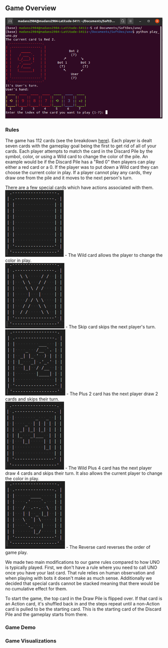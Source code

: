 ## Game Overview

![game_open](website_images/game_start.png) 

### Rules

The game has 112 cards (see the breakdown [here](cards.md)). Each player is dealt seven cards with the gameplay goal being the first to get rid of all of your cards. Each player attempts to match the card in the Discard Pile by the symbol, color, or using a Wild card to change the color of the pile. An example would be if the Discard Pile has a "Red 0" then players can play either a red card or a 0. If the player was to put down a Wild card they can choose the current color in play. If a player cannot play any cards, they draw one from the pile and it moves to the next person's turn.

There are a few special cards which have actions associated with them.     
![wild](website_images/wild.png) 
    - The Wild card allows the player to change the color in play.       
![skip](website_images/skip.png) 
    - The Skip card skips the next player's turn.      
![plus2](website_images/plus2.png) 
    - The Plus 2 card has the next player draw 2 cards and skips their turn.     
![plus4](website_images/plus4.png) 
    - The Wild Plus 4 card has the next player draw 4 cards and skips their turn. It also allows the current player to change the color in play.     
![reverse](website_images/reverse.png) 
    - The Reverse card reverses the order of game play.        

We made two main modifications to our game rules compared to how UNO is typically played. First, we don't have a rule where you need to call UNO once you have your last card. That rule relies on human observation and when playing with bots it doesn't make as much sense. Additionally we decided that special cards cannot be stacked meaning that there would be no cumulative effect for them.

To start the game, the top card in the Draw Pile is flipped over. If that card is an Action card, it's shuffled back in and the steps repeat until a non-Action card is pulled to be the starting card. This is the starting card of the Discard Pile and the gameplay starts from there.

### Game Demo

### Game Visualizations


